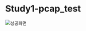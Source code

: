# Study1-pcap_test


![성공화면](https://user-images.githubusercontent.com/68038906/91579604-d7955900-e986-11ea-9760-65c98bf65043.PNG)
